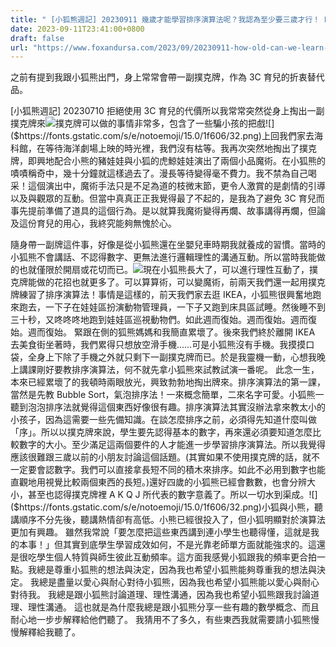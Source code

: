 ```yaml
---
title: " [小狐熊週記] 20230911 幾歲才能學習排序演算法呢？我認為至少要三歲才行！ How old can we learn sorting algorithms? "
date: 2023-09-11T23:41:00+0800
draft: false
url: "https://www.foxandursa.com/2023/09/20230911-how-old-can-we-learn-sorting.html"
---
```


之前有提到我跟小狐熊出門，身上常常會帶一副撲克牌，作為 3C 育兒的折衷替代品。





[小狐熊週記] 20230710 拒絕使用 3C 育兒的代價所以我常常突然從身上掏出一副撲克牌來![]($https://fonts.gstatic.com/s/e/notoemoji/15.0/1f606/32.png)撲克牌可以做的事情非常多，包含了一些騙小孩的把戲![]($https://fonts.gstatic.com/s/e/notoemoji/15.0/1f606/32.png)上回我們家去海科館，在等待海洋劇場上映的時光裡，我們沒有枯等。我再次突然地掏出了撲克牌，即興地配合小熊的豬娃娃與小狐的虎鯨娃娃演出了兩個小品魔術。在小狐熊的嘖嘖稱奇中，幾十分鐘就這樣過去了。漫長等待變得毫不費力。我不禁為自己喝采！這個演出中，魔術手法只是不足為道的枝微末節，更令人激賞的是劇情的引導以及與觀眾的互動。但當中真真正正我覺得最了不起的，是我為了避免 3C 育兒而事先提前準備了道具的這個行為。是以就算我魔術變得再爛、故事講得再爛，但論及這份育兒的用心，我終究能夠無愧於心。




隨身帶一副牌這件事，好像是從小狐熊還在坐嬰兒車時期我就養成的習慣。當時的小狐熊不會講話、不認得數字、更無法進行邏輯理性的溝通互動。所以當時我能做的也就僅限於開扇或花切而已。![]($https://fonts.gstatic.com/s/e/notoemoji/15.0/1f606/32.png)現在小狐熊長大了，可以進行理性互動了，撲克牌能做的花招也就更多了。可以算算術，可以變魔術，前兩天我們還一起用撲克牌練習了排序演算法！事情是這樣的，前天我們家去逛 IKEA，小狐熊很興奮地跑來跑去，一下子在娃娃區扮演動物管理員，一下子又跑到床具區試睡。然後睡不到三十秒，又咚咚咚地跑到娃娃區巡視動物們。如此週而復始。週而復始。週而復始。週而復始。 緊跟在側的狐熊媽媽和我簡直累壞了。後來我們終於離開 IKEA 去美食街坐著時，我們累得只想放空滑手機……可是小狐熊沒有手機。我摸摸口袋，全身上下除了手機之外就只剩下一副撲克牌而已。於是我靈機一動，心想我晚上講課剛好要教排序演算法，何不就先拿小狐熊來試教試演一番呢。 此念一生，本來已經累壞了的我頓時兩眼放光，興致勃勃地掏出牌來。排序演算法的第一課，當然是先教 Bubble Sort，氣泡排序法！一來概念簡單，二來名字可愛。小狐熊一聽到泡泡排序法就覺得這個東西好像很有趣。排序演算法其實沒辦法拿來教太小的小孩子，因為這需要一些先備知識。在談怎麼排序之前，必須得先知道什麼叫做「序」。所以以撲克牌來說，學生要先認得基本的數字，再來還必須要知道怎麼比較數字的大小。至少滿足這兩個要件的人才能進一步學習排序演算法。所以我覺得應該很難跟三歲以前的小朋友討論這個話題。(其實如果不使用撲克牌的話，就不一定要會認數字。我們可以直接拿長短不同的積木來排序。如此不必用到數字也能直觀地用視覺比較兩個東西的長短。)還好四歲的小狐熊已經會數數，也會分辨大小，甚至也認得撲克牌裡 A K Q J 所代表的數字意義了。所以一切水到渠成。![]($https://fonts.gstatic.com/s/e/notoemoji/15.0/1f606/32.png)小狐與小熊，聽講順序不分先後，聽講熱情卻有高低。小熊已經很投入了，但小狐明顯對於演算法更加有興趣。 雖然我常說「要怎麼把這些東西講到連小學生也聽得懂，這就是我的本事！」但其實到底學生學習成效如何，不是光靠老師單方面就能強求的。這還是很吃學生個人特質與師生彼此互動頻率。這方面我感覺小狐跟我的頻率更合拍一點。我總是尊重小狐熊的想法與決定，因為我也希望小狐熊能夠尊重我的想法與決定。
我總是盡量以愛心與耐心對待小狐熊，因為我也希望小狐熊能以愛心與耐心對待我。
我總是跟小狐熊討論道理、理性溝通，因為我也希望小狐熊跟我討論道理、理性溝通。
這也就是為什麼我總是跟小狐熊分享一些有趣的數學概念、而且耐心地一步步解釋給他們聽了。 我猜用不了多久，有些東西我就需要請小狐熊慢慢解釋給我聽了。
